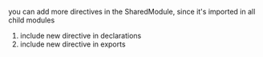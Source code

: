 you can add more directives in the SharedModule, since it's imported in all child modules
1. include new directive in declarations
2. include new directive in exports
